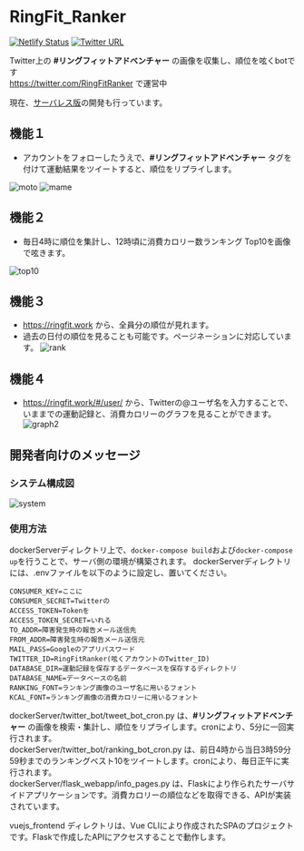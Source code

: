 # RingFit_Ranker
[![Netlify Status](https://api.netlify.com/api/v1/badges/2bd9f8b4-7b47-4709-a83a-e709afeff1f6/deploy-status)](https://app.netlify.com/sites/ringfit/deploys)
[![Twitter URL](https://img.shields.io/twitter/follow/RingFitRanker?style=social)](https://twitter.com/RingFitRanker)

Twitter上の <b>#リングフィットアドベンチャー</b> の画像を収集し、順位を呟くbotです<br>
https://twitter.com/RingFitRanker で運営中

現在、[サーバレス版](https://github.com/Nemurino-kai/RingFit_Ranker_Serverless)の開発も行っています。

## 機能１
- アカウントをフォローしたうえで、<b>#リングフィットアドベンチャー</b> タグを付けて運動結果をツイートすると、順位をリプライします。

![moto](https://user-images.githubusercontent.com/40136659/95277065-ddd0fc00-0887-11eb-9ece-bee6b76955fe.jpg)
![mame](https://user-images.githubusercontent.com/40136659/95277166-196bc600-0888-11eb-8666-43365546de63.jpg)

## 機能２
- 毎日4時に順位を集計し、12時頃に消費カロリー数ランキング Top10を画像で呟きます。

![top10](https://user-images.githubusercontent.com/40136659/84641755-78eb4200-af36-11ea-802d-18bb9300c749.png)

## 機能３
- https://ringfit.work から、全員分の順位が見れます。
- 過去の日付の順位を見ることも可能です。ページネーションに対応しています。
![rank](https://user-images.githubusercontent.com/40136659/103138235-d0ebd800-4713-11eb-8a1e-607b83daa477.png)

## 機能４
- https://ringfit.work/#/user/ から、Twitterの@ユーザ名を入力することで、いままでの運動記録と、消費カロリーのグラフを見ることができます。
![graph2](https://user-images.githubusercontent.com/40136659/95273961-7020d200-087f-11eb-87d0-e8b76e266791.png)

## 開発者向けのメッセージ
### システム構成図
![system](https://user-images.githubusercontent.com/40136659/103154913-74092400-47de-11eb-848c-a9a63798805b.png)


### 使用方法
dockerServerディレクトリ上で、`docker-compose build`および`docker-compose up`を行うことで、サーバ側の環境が構築されます。
dockerServerディレクトリには、.envファイルを以下のように設定し、置いてください。

```.env
CONSUMER_KEY=ここに
CONSUMER_SECRET=Twitterの
ACCESS_TOKEN=Tokenを
ACCESS_TOKEN_SECRET=いれる
TO_ADDR=障害発生時の報告メール送信先
FROM_ADDR=障害発生時の報告メール送信元
MAIL_PASS=Googleのアプリパスワード
TWITTER_ID=RingFitRanker(呟くアカウントのTwitter_ID)
DATABASE_DIR=運動記録を保存するデータベースを保存するディレクトリ
DATABASE_NAME=データベースの名前
RANKING_FONT=ランキング画像のユーザ名に用いるフォント
KCAL_FONT=ランキング画像の消費カロリーに用いるフォント
```

dockerServer/twitter_bot/tweet_bot_cron.py は、<b>#リングフィットアドベンチャー</b> の画像を検索・集計し、順位をリプライします。cronにより、5分に一回実行されます。<br>
dockerServer/twitter_bot/ranking_bot_cron.py は、前日4時から当日3時59分59秒までのランキングベスト10をツイートします。cronにより、毎日正午に実行されます。<br>
dockerServer/flask_webapp/info_pages.py は、Flaskにより作られたサーバサイドアプリケーションです。消費カロリーの順位などを取得できる、APIが実装されています。

vuejs_frontend ディレクトリは、Vue CLIにより作成されたSPAのプロジェクトです。Flaskで作成したAPIにアクセスすることで動作します。
